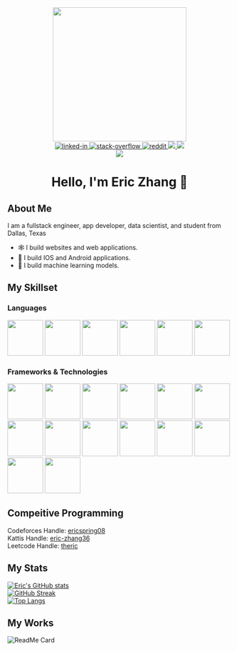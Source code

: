 <div align = "center"><img src = "https://media1.giphy.com/media/RN8FdaB6T1bkkI5n4I/giphy.gif?cid=ecf05e472rjntdztpobxrq34yw8a7h2psd71zctu1sl4vh44&rid=giphy.gif&ct=s" width = 300 height = 300></div>

<div align = "center">
  
  <a href = "https://www.linkedin.com/in/eric-zhang-08/">
    <img alt="linked-in" src="https://img.shields.io/badge/LinkedIn-0077B5?style=for-the-badge&logo=linkedin&logoColor=white"/>
  </a>
  <a href = "https://stackoverflow.com/users/14082196/eric-zhang">
  <img alt="stack-overflow" src="https://img.shields.io/badge/Stack_Overflow-FE7A16?style=for-the-badge&logo=stack-overflow&logoColor=white"/>
  </a>
  <a href = "https://www.reddit.com/user/Theric08">
  <img alt="reddit" src="https://img.shields.io/badge/Reddit-FF4500?style=for-the-badge&logo=reddit&logoColor=white"/>
  </a>
  <a href = "mailto:ericspring08@gmail.com">
    <img src = "https://img.shields.io/badge/Gmail-D14836?style=for-the-badge&logo=gmail&logoColor=white"></img>
  </a>
  <a href = "https://twitter.com/EricZhang08">
    <img src = "https://img.shields.io/badge/Twitter-1DA1F2?style=for-the-badge&logo=twitter&logoColor=white"/>
  </a>
</div>

<div align = "center"><img src = "https://gpvc.arturio.dev/ericspring08"></img></div>

# <div align = "center">Hello, I'm Eric Zhang 👋</div>

## About Me
I am a fullstack engineer, app developer, data scientist, and student from Dallas, Texas
* 🕸️ I build websites and web applications. 
* 📱 I build IOS and Android applications.
* 🧠 I build machine learning models.

## My Skillset
### Languages
<div>
  <img src="https://cdn.jsdelivr.net/gh/devicons/devicon/icons/python/python-original.svg" width = 80 height = 80/>
  <img src="https://cdn.jsdelivr.net/gh/devicons/devicon/icons/java/java-original.svg" width = 80 height = 80/>
  <img src="https://cdn.jsdelivr.net/gh/devicons/devicon/icons/javascript/javascript-original.svg" width = 80 height = 80/>
  <img src="https://cdn.jsdelivr.net/gh/devicons/devicon/icons/swift/swift-original.svg" width = 80 height = 80/>
  <img src="https://cdn.jsdelivr.net/gh/devicons/devicon/icons/cplusplus/cplusplus-original.svg" width = 80 height = 80/>
  <img src="https://cdn.jsdelivr.net/gh/devicons/devicon/icons/dart/dart-original.svg" width = 80 height = 80/>
</div>

### Frameworks & Technologies
<div>
  <img src="https://cdn.jsdelivr.net/gh/devicons/devicon/icons/nodejs/nodejs-original.svg" width = 80 height = 80/>
  <img src="https://cdn.jsdelivr.net/gh/devicons/devicon/icons/django/django-original.svg" width = 80 height = 80/>
  <img src="https://cdn.jsdelivr.net/gh/devicons/devicon/icons/react/react-original.svg" width = 80 height = 80/>
  <img src="https://cdn.jsdelivr.net/gh/devicons/devicon/icons/materialui/materialui-original.svg" width = 80 height = 80/>
  <img src="https://cdn.jsdelivr.net/gh/devicons/devicon/icons/redux/redux-original.svg" width = 80 height = 80/>
  <img src="https://cdn.jsdelivr.net/gh/devicons/devicon/icons/vscode/vscode-original.svg" width = 80 height = 80/>
  <img src="https://cdn.jsdelivr.net/gh/devicons/devicon/icons/flask/flask-original.svg" width = 80 height = 80/>
  <img src="https://cdn.jsdelivr.net/gh/devicons/devicon/icons/git/git-original.svg" width = 80 height = 80/>
  <img src="https://cdn.jsdelivr.net/gh/devicons/devicon/icons/postgresql/postgresql-original.svg" width = 80 height = 80/>
  <img src="https://cdn.jsdelivr.net/gh/devicons/devicon/icons/express/express-original.svg" width = 80 height = 80/>
  <img src="https://cdn.jsdelivr.net/gh/devicons/devicon/icons/flutter/flutter-original.svg" width = 80 height = 80/>
  <img src="https://cdn.jsdelivr.net/gh/devicons/devicon/icons/android/android-original.svg" width = 80 height = 80/>
  <img src="https://cdn.jsdelivr.net/gh/devicons/devicon/icons/arduino/arduino-original.svg" width = 80 height = 80/>
  <img src="https://cdn.jsdelivr.net/gh/devicons/devicon/icons/firebase/firebase-plain.svg" width = 80 height = 80/>
</div>

## Compeitive Programming

Codeforces Handle: [ericspring08](https://codeforces.com/profile/ericspring08)
<br>
Kattis Handle: [eric-zhang36](https://open.kattis.com/users/eric-zhang36)
<br> 
Leetcode Handle: [theric](https://leetcode.com/ericspring08/)

## My Stats
[![Eric's GitHub stats](https://github-readme-stats.vercel.app/api?username=ericspring08&theme=highcontrast)](https://github.com/anuraghazra/github-readme-stats)
<br>
[![GitHub Streak](http://github-readme-streak-stats.herokuapp.com?user=ericspring08&theme=dark&background=000000&date_format=M%20j%5B%2C%20Y%5D)](https://git.io/streak-stats)
<br>
[![Top Langs](https://github-readme-stats.vercel.app/api/top-langs/?username=ericspring08&layout=compact&theme=vision-friendly-dark)]()
<br>

## My Works
![ReadMe Card](https://github-readme-stats.vercel.app/api/pin/?username=ericspring08&repo=AAHC-Alert&theme=highcontrast)
